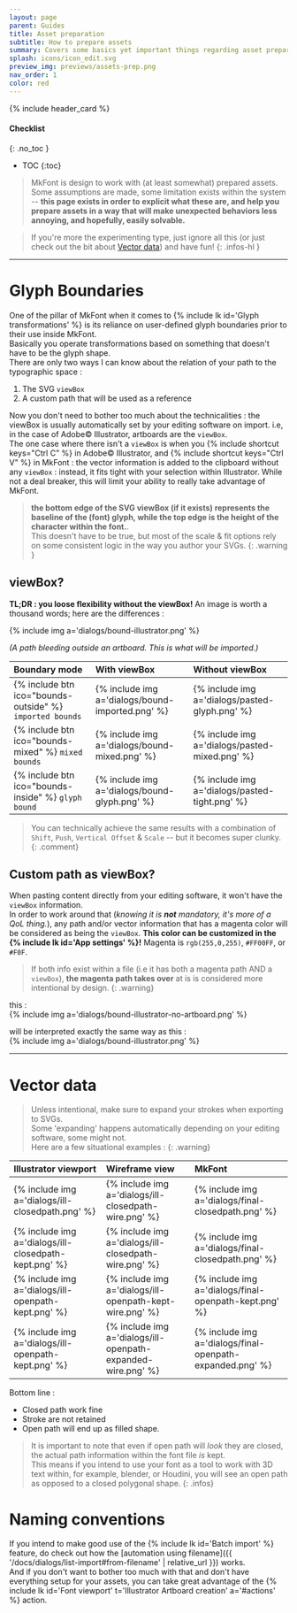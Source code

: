 ```yaml
---
layout: page
parent: Guides
title: Asset preparation
subtitle: How to prepare assets
summary: Covers some basics yet important things regarding asset preparation
splash: icons/icon_edit.svg
preview_img: previews/assets-prep.png
nav_order: 1
color: red
---
```


{% include header_card %}

#### Checklist
{: .no_toc }
- TOC
{:toc}

>MkFont is design to work with (at least somewhat) prepared assets. Some assumptions are made, some limitation exists within the system -- **this page exists in order to explicit what these are, and help you prepare assets in a way that will make unexpected behaviors less annoying, and hopefully, easily solvable.**  

>If you're more the experimenting type, just ignore all this (or just check out the bit about [Vector data](#vector-data)) and have fun!
{: .infos-hl }

---

# Glyph Boundaries

One of the pillar of MkFont when it comes to {% include lk id='Glyph transformations' %} is its reliance on user-defined glyph boundaries prior to their use inside MkFont.  
Basically you operate transformations based on something that doesn't have to be the glyph shape.  
There are only two ways I can know about the relation of your path to the typographic space :
1. The SVG `viewBox`
2. A custom path that will be used as a reference

Now you don't need to bother too much about the technicalities : the viewBox is usually automatically set by your editing software on import. i.e, in the case of Adobe© Illustrator, artboards are the `viewBox`.  
The one case where there isn't a `viewBox` is when you {% include shortcut keys="Ctrl C" %} in Adobe© Illustrator, and {% include shortcut keys="Ctrl V" %} in MkFont : the vector information is added to the clipboard without any `viewBox` : instead, it fits tight with your selection within Illustrator. While not a deal breaker, this will limit your ability to really take advantage of MkFont.

>**the bottom edge of the SVG viewBox (if it exists) represents the baseline of the (font) glyph, while the top edge is the height of the character within the font.**.  
>This doesn't have to be true, but most of the scale & fit options rely on some consistent logic in the way you author your SVGs.
{: .warning }

## viewBox?
 
**TL;DR : you loose flexibility without the viewBox!**
An image is worth a thousand words; here are the differences : 

{% include img a='dialogs/bound-illustrator.png' %} 

*(A path bleeding outside an artboard. This is what will be imported.)*

| Boundary mode       | With viewBox          | Without viewBox |
|:-------------|:------------------|:-----------|
| {% include btn ico="bounds-outside" %} `imported bounds`| {% include img a='dialogs/bound-imported.png' %} | {% include img a='dialogs/pasted-glyph.png' %} |
| {% include btn ico="bounds-mixed" %} `mixed bounds` |  {% include img a='dialogs/bound-mixed.png' %} | {% include img a='dialogs/pasted-mixed.png' %} |
| {% include btn ico="bounds-inside" %} `glyph bound` |  {% include img a='dialogs/bound-glyph.png' %} | {% include img a='dialogs/pasted-tight.png' %} |

>You can technically achieve the same results with a combination of `Shift`, `Push`, `Vertical Offset` & `Scale` -- but it becomes super clunky.
{: .comment}

## Custom path as viewBox?

When pasting content directly from your editing software, it won't have the `viewBox` information.  
In order to work around that (*knowing it is **not** mandatory, it's more of a QoL thing.*), any path and/or vector information that has a magenta color will be considered as being the `viewBox`.  **This color can be customized in the {% include lk id='App settings' %}!**
Magenta is `rgb(255,0,255)`, `#FF00FF`, or `#F0F`.  

>If both info exist within a file (i.e it has both a magenta path AND a `viewBox`), **the magenta path takes over** at is is considered more intentional by design.
{: .warning}

this :  
{% include img a='dialogs/bound-illustrator-no-artboard.png' %}

will be interpreted exactly the same way as this :  
{% include img a='dialogs/bound-illustrator.png' %}

---

# Vector data

>Unless intentional, make sure to expand your strokes when exporting to SVGs.  
>Some 'expanding' happens automatically depending on your editing software, some might not.  
>Here are a few situational examples :
{: .warning}



| Illustrator viewport       | Wireframe view          | MkFont |
|:-------------|:------------------|:-----------|
| {% include img a='dialogs/ill-closedpath.png' %} | {% include img a='dialogs/ill-closedpath-wire.png' %} | {% include img a='dialogs/final-closedpath.png' %} |
| {% include img a='dialogs/ill-closedpath-kept.png' %} | {% include img a='dialogs/ill-closedpath-wire.png' %} | {% include img a='dialogs/final-closedpath.png' %} |
| {% include img a='dialogs/ill-openpath-kept.png' %} | {% include img a='dialogs/ill-openpath-kept-wire.png' %} | {% include img a='dialogs/final-openpath-kept.png' %} |
| {% include img a='dialogs/ill-openpath-kept.png' %} | {% include img a='dialogs/ill-openpath-expanded-wire.png' %} | {% include img a='dialogs/final-openpath-expanded.png' %} |

Bottom line :
- Closed path work fine
- Stroke are not retained
- Open path will end up as filled shape.

>It is important to note that even if open path will *look* they are closed, the actual path information within the font file *is* kept.  
>This means if you intend to use your font as a tool to work with 3D text within, for example, blender, or Houdini, you will see an open path as opposed to a closed polygonal shape.
{: .infos}


# Naming conventions

If you intend to make good use of the {% include lk id='Batch import' %} feature, do check out how the [automation using filename]({{ '/docs/dialogs/list-import#from-filename' | relative_url }}) works.  
And if you don't want to bother too much with that and don't have everything setup for your assets, you can take great advantage of the {% include lk id='Font viewport' t='Illustrator Artboard creation' a='#actions' %} action.

